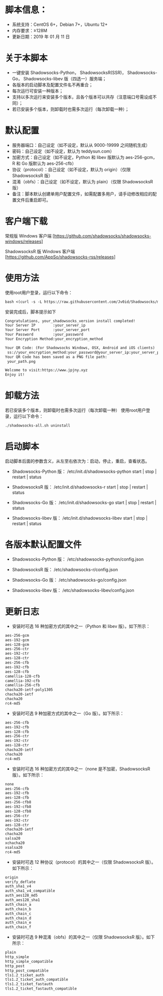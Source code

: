 # 脚本信息：
* 系统支持：CentOS 6+，Debian 7+，Ubuntu 12+
* 内存要求：≥128M
* 更新日期：2019 年 01 月 11 日

# 关于本脚本
* 一键安装 Shadowsocks-Python， ShadowsocksR(SSR)， Shadowsocks-Go， Shadowsocks-libev 版（四选一）服务端；
* 各版本的启动脚本及配置文件名不再重合；
* 每次运行可安装一种版本；
* 支持以多次运行来安装多个版本，且各个版本可以共存（注意端口号需设成不同）；
* 若已安装多个版本，则卸载时也需多次运行（每次卸载一种）；

# 默认配置
* 服务器端口：自己设定（如不设定，默认从 9000-19999 之间随机生成）
* 密码：自己设定（如不设定，默认为 teddysun.com）
* 加密方式：自己设定（如不设定，Python 和 libev 版默认为 aes-256-gcm，R 和 Go 版默认为 aes-256-cfb）
* 协议（protocol）：自己设定（如不设定，默认为 origin）（仅限 ShadowsocksR 版）
* 混淆（obfs）：自己设定（如不设定，默认为 plain）（仅限 ShadowsocksR 版）
* 备注：脚本默认创建单用户配置文件，如需配置多用户，请手动修改相应的配置文件后重启即可。

# 客户端下载
常规版 Windows 客户端
[https://github.com/shadowsocks/shadowsocks-windows/releases]

ShadowsocksR 版 Windows 客户端
[https://github.com/AppSo/shadowsocks-rss/releases]

# 使用方法
使用root用户登录，运行以下命令：

```diff
bash <(curl -s -L https://raw.githubusercontent.com/Jv0id/Shadowsocks/master/src/shadowscoks-all.sh)
```

安装完成后，脚本提示如下
```diff
Congratulations, your_shadowsocks_version install completed!
Your Server IP        :your_server_ip
Your Server Port      :your_server_port
Your Password         :your_password
Your Encryption Method:your_encryption_method

Your QR Code: (For Shadowsocks Windows, OSX, Android and iOS clients)
 ss://your_encryption_method:your_password@your_server_ip:your_server_port
Your QR Code has been saved as a PNG file path:
 your_path.png

Welcome to visit:https://www.jpjny.xyz
Enjoy it!
```

# 卸载方法
若已安装多个版本，则卸载时也需多次运行（每次卸载一种）
使用root用户登录，运行以下命令：

```diff
./shadowsocks-all.sh uninstall
```

# 启动脚本
启动脚本后面的参数含义，从左至右依次为：启动，停止，重启，查看状态。

* Shadowsocks-Python 版：
/etc/init.d/shadowsocks-python start | stop | restart | status

* ShadowsocksR 版：
/etc/init.d/shadowsocks-r start | stop | restart | status

* Shadowsocks-Go 版：
/etc/init.d/shadowsocks-go start | stop | restart | status

* Shadowsocks-libev 版：
/etc/init.d/shadowsocks-libev start | stop | restart | status

# 各版本默认配置文件
* Shadowsocks-Python 版：
/etc/shadowsocks-python/config.json

* ShadowsocksR 版：
/etc/shadowsocks-r/config.json

* Shadowsocks-Go 版：
/etc/shadowsocks-go/config.json

* Shadowsocks-libev 版：
/etc/shadowsocks-libev/config.json

# 更新日志

* 安装时可选 16 种加密方式的其中之一（Python 和 libev 版）。如下所示：
```diff
aes-256-gcm
aes-192-gcm
aes-128-gcm
aes-256-ctr
aes-192-ctr
aes-128-ctr
aes-256-cfb
aes-192-cfb
aes-128-cfb
camellia-128-cfb
camellia-192-cfb
camellia-256-cfb
chacha20-ietf-poly1305
chacha20-ietf
chacha20
rc4-md5
```

* 安装时可选 9 种加密方式的其中之一（Go 版）。如下所示：
```diff
aes-256-cfb
aes-192-cfb
aes-128-cfb
aes-256-ctr
aes-192-ctr
aes-128-ctr
chacha20-ietf
chacha20
rc4-md5
```

* 安装时可选 16 种加密方式的其中之一（none 是不加密，ShadowsocksR 版）。如下所示：
```diff
none
aes-256-cfb
aes-192-cfb
aes-128-cfb
aes-256-cfb8
aes-192-cfb8
aes-128-cfb8
aes-256-ctr
aes-192-ctr
aes-128-ctr
chacha20-ietf
chacha20
salsa20
xchacha20
xsalsa20
rc4-md5
```

* 安装时可选 12 种协议（protocol）的其中之一（仅限 ShadowsocksR 版）。如下所示：
```diff
origin
verify_deflate
auth_sha1_v4
auth_sha1_v4_compatible
auth_aes128_md5
auth_aes128_sha1
auth_chain_a
auth_chain_b
auth_chain_c
auth_chain_d
auth_chain_e
auth_chain_f
```

* 安装时可选 9 种混淆（obfs）的其中之一（仅限 ShadowsocksR 版）。如下所示：
```diff
plain
http_simple
http_simple_compatible
http_post
http_post_compatible
tls1.2_ticket_auth
tls1.2_ticket_auth_compatible
tls1.2_ticket_fastauth
tls1.2_ticket_fastauth_compatible
```
